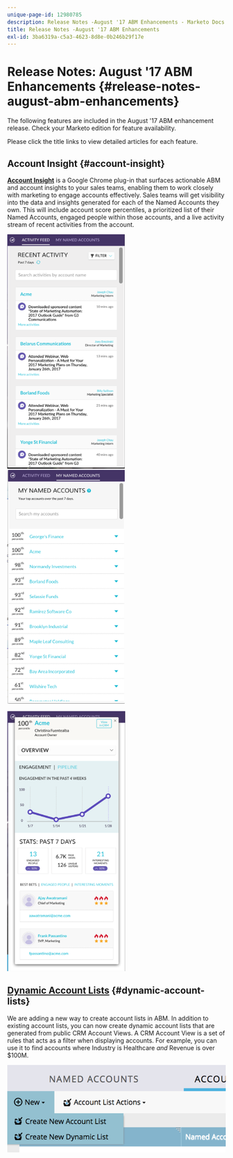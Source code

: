 ```yaml
---
unique-page-id: 12980785
description: Release Notes -August '17 ABM Enhancements - Marketo Docs - Product Documentation
title: Release Notes -August '17 ABM Enhancements
exl-id: 3ba6319a-c5a3-4623-8d8e-0b246b29f17e
---
```

# Release Notes: August '17 ABM Enhancements {#release-notes-august-abm-enhancements}

The following features are included in the August '17 ABM enhancement release. Check your Marketo edition for feature availability.

Please click the title links to view detailed articles for each feature.

## Account Insight {#account-insight}

**[Account Insight](/help/marketo/product-docs/target-account-management/setup-tam/account-insight-plug-in-overview.md)** is a Google Chrome plug-in that surfaces actionable ABM and account insights to your sales teams, enabling them to work closely with marketing to engage accounts effectively. Sales teams will get visibility into the data and insights generated for each of the Named Accounts they own. This will include account score percentiles, a prioritized list of their Named Accounts, engaged people within those accounts, and a live activity stream of recent activities from the account.

![](assets/image001.png) ![](assets/image002.png)

![](assets/image003.png)

## [Dynamic Account Lists](/help/marketo/product-docs/target-account-management/target/account-lists.md) {#dynamic-account-lists}

We are adding a new way to create account lists in ABM. In addition to existing account lists, you can now create dynamic account lists that are generated from public CRM Account Views. A CRM Account View is a set of rules that acts as a filter when displaying accounts. For example, you can use it to find accounts where Industry is Healthcare _and_ Revenue is over $100M.

![](assets/dynamic-account-list-menu-5b14-5d-copy.png)
